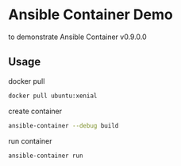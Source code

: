 # Ansible Container Demo

to demonstrate Ansible Container v0.9.0.0

## Usage

docker pull

```bash
docker pull ubuntu:xenial
```

create container

```bash
ansible-container --debug build
```

run container

```bash
ansible-container run
```
